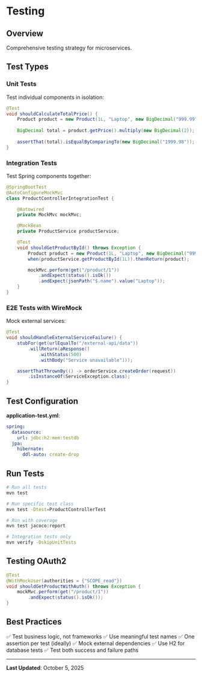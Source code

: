 # Testing

## Overview

Comprehensive testing strategy for microservices.

## Test Types

### Unit Tests

Test individual components in isolation:

```java
@Test
void shouldCalculateTotalPrice() {
    Product product = new Product(1L, "Laptop", new BigDecimal("999.99"), 10);
    
    BigDecimal total = product.getPrice().multiply(new BigDecimal(2));
    
    assertThat(total).isEqualByComparingTo(new BigDecimal("1999.98"));
}
```

### Integration Tests

Test Spring components together:

```java
@SpringBootTest
@AutoConfigureMockMvc
class ProductControllerIntegrationTest {

    @Autowired
    private MockMvc mockMvc;

    @MockBean
    private ProductService productService;

    @Test
    void shouldGetProductById() throws Exception {
        Product product = new Product(1L, "Laptop", new BigDecimal("999.99"), 10);
        when(productService.getProductById(1L)).thenReturn(product);

        mockMvc.perform(get("/product/1"))
            .andExpect(status().isOk())
            .andExpect(jsonPath("$.name").value("Laptop"));
    }
}
```

### E2E Tests with WireMock

Mock external services:

```java
@Test
void shouldHandleExternalServiceFailure() {
    stubFor(get(urlEqualTo("/external-api/data"))
        .willReturn(aResponse()
            .withStatus(500)
            .withBody("Service unavailable")));

    assertThatThrownBy(() -> orderService.createOrder(request))
        .isInstanceOf(ServiceException.class);
}
```

## Test Configuration

**application-test.yml**:
```yaml
spring:
  datasource:
    url: jdbc:h2:mem:testdb
  jpa:
    hibernate:
      ddl-auto: create-drop
```

## Run Tests

```bash
# Run all tests
mvn test

# Run specific test class
mvn test -Dtest=ProductControllerTest

# Run with coverage
mvn test jacoco:report

# Integration tests only
mvn verify -DskipUnitTests
```

## Testing OAuth2

```java
@Test
@WithMockUser(authorities = {"SCOPE_read"})
void shouldGetProductWithAuth() throws Exception {
    mockMvc.perform(get("/product/1"))
        .andExpect(status().isOk());
}
```

## Best Practices

✅ Test business logic, not frameworks
✅ Use meaningful test names
✅ One assertion per test (ideally)
✅ Mock external dependencies
✅ Use H2 for database tests
✅ Test both success and failure paths

---

**Last Updated**: October 5, 2025
